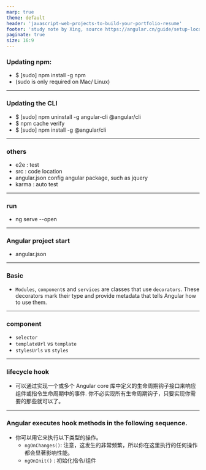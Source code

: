 ```yaml
---
marp: true
theme: default
header: 'javascript-web-projects-to-build-your-portfolio-resume'
footer: 'study note by Xing, source https://angular.cn/guide/setup-local'
paginate: true
size: 16:9
---
```


### Updating npm:

- $ [sudo] npm install -g npm
- (sudo is only required on Mac/ Linux)

---

### Updating the CLI

- $ [sudo] npm uninstall -g angular-cli @angular/cli
- $ npm cache verify
- $ [sudo] npm install -g @angular/cli

---

### others

- e2e : test
- src : code location
- angular.json config angular package, such as jquery
- karma : auto test

---

### run

- ng serve --open

---

### Angular project start

- angular.json

---

### Basic

- `Modules`, `component`s and `services` are classes that use `decorators`. These decorators mark their type and provide metadata that tells Angular how to use them.

---

### component

- `selector`
- `templateUrl` vs `template`
- `stylesUrls` vs `styles`

---

### lifecycle hook

- 可以通过实现一个或多个 Angular core 库中定义的生命周期钩子接口来响应组件或指令生命周期中的事件. 你不必实现所有生命周期钩子，只要实现你需要的那些就可以了。

---

### Angular executes hook methods in the following sequence.

- 你可以用它来执行以下类型的操作。
    - `ngOnChanges()`: 注意，这发生的非常频繁，所以你在这里执行的任何操作都会显著影响性能。
    - `ngOnInit()` : 初始化指令/组件
